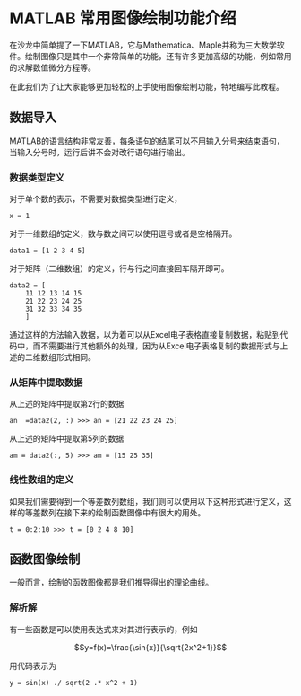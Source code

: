 # MATLAB 常用图像绘制功能介绍

在沙龙中简单提了一下MATLAB，它与Mathematica、Maple并称为三大数学软件。绘制图像只是其中一个非常简单的功能，还有许多更加高级的功能，例如常用的求解数值微分方程等。

在此我们为了让大家能够更加轻松的上手使用图像绘制功能，特地编写此教程。

## 数据导入

MATLAB的语言结构非常友善，每条语句的结尾可以不用输入分号来结束语句，当输入分号时，运行后讲不会对改行语句进行输出。

### 数据类型定义

对于单个数的表示，不需要对数据类型进行定义，

`x = 1`

对于一维数组的定义，数与数之间可以使用逗号或者是空格隔开。

`data1 = [1 2 3 4 5]`

对于矩阵（二维数组）的定义，行与行之间直接回车隔开即可。

```
data2 = [
    11 12 13 14 15
    21 22 23 24 25
    31 32 33 34 35
    ]
```

通过这样的方法输入数据，以为着可以从Excel电子表格直接复制数据，粘贴到代码中，而不需要进行其他额外的处理，因为从Excel电子表格复制的数据形式与上述的二维数组形式相同。

### 从矩阵中提取数据

从上述的矩阵中提取第2行的数据

`an  =data2(2, :) >>> an = [21 22 23 24 25]`

从上述的矩阵中提取第5列的数据

`am = data2(:, 5) >>> am = [15 25 35]`

### 线性数组的定义

如果我们需要得到一个等差数列数组，我们则可以使用以下这种形式进行定义，这样的等差数列在接下来的绘制函数图像中有很大的用处。

`t = 0:2:10 >>> t = [0 2 4 8 10]`

## 函数图像绘制

一般而言，绘制的函数图像都是我们推导得出的理论曲线。

### 解析解

有一些函数是可以使用表达式来对其进行表示的，例如

$$y=f(x)=\frac{\sin{x}}{\sqrt{2x^2+1}}$$

用代码表示为

`y = sin(x) ./ sqrt(2 .* x^2 + 1)`